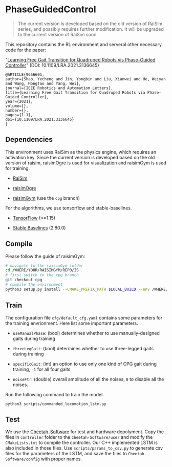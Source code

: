 # PhaseGuidedControl

> The current version is developed based on the old version of RaiSim series, and possibly requires further modification. It will be upgraded to the current version of RaiSim soon.

This repository contains the RL environment and serveral other necessary code for the paper: 

"[Learning Free Gait Transition for Quadruped Robots vis Phase-Guided Controller](https://ieeexplore.ieee.org/document/9656601)" (DOI: 10.1109/LRA.2021.3136645)

```
@ARTICLE{9656601,  
author={Shao, Yecheng and Jin, Yongbin and Liu, Xianwei and He, Weiyan and Wang, Hongtao and Yang, Wei},  
journal={IEEE Robotics and Automation Letters},   
title={Learning Free Gait Transition for Quadruped Robots via Phase-Guided Controller},   
year={2021},  
volume={},  
number={},  
pages={1-1},  
doi={10.1109/LRA.2021.3136645}
}
```

## Dependencies

This environment uses RaiSim as the physics engine, which requires an activation key. Since the current version is developed based on the old version of raisim, raisimOgre is used for visualization and raisimGym is used for training.

- [RaiSim](https://github.com/raisimTech/raisimLib)

- [raisimOgre](https://github.com/raisimTech/raisimOgre)

- [raisimGym](https://github.com/ZJU-XMech/raisimGym) (use the `cpg` branch)

For the algorithms, we use tensorflow and stable-baselines.

- [TensorFlow](https://www.tensorflow.org/) (<=1.15)

- [Stable Baselines](https://stable-baselines.readthedocs.io/) (2.80.0)

## Compile

Please follow the guide of raisimGym:

```bash
# navigate to the raisimGym folder
cd /WHERE/YOUR/RAISIMGYM/REPO/IS
# first switch to the cpg branch
git checkout cpg
# compile the environment
python3 setup.py install --CMAKE_PREFIX_PATH $LOCAL_BUILD --env /WHERE/YOUR/CUSTOM/ENVIRONMENT/IS
```

## Train

The configuration file `cfg/default_cfg.yaml` contains some parameters for the training envrionment. Here list some important parameters.

- `useManualPhase`: (bool) determines whether to use manually-designed gaits during training

- `threeLegGait`: (bool) determines whether to use three-legged gaits during training

- `specificGait`: (int) an option to use only one kind of CPG gait during training, `-1` for all four gaits

- `noiseFtr`: (double) overall amplitude of all the noises, `0` to disable all the noises.

Run the following command to train the model.

```
python3 scripts/commanded_locomotion_lstm.py
```

## Test

We use the [Cheetah-Software](https://github.com/mit-biomimetics/Cheetah-Software) for test and hardware depolyment. Copy the files in `controller` folder to the `Cheetah-Software/user` and modify the `CMakeLists.txt` to compile the controller. Our C++ implemented LSTM is also included in those files. Use `scripts/params_to_csv.py` to generate csv files for the parameters of the LSTM, and save the files to `Cheetah-Software/config` with proper names.
